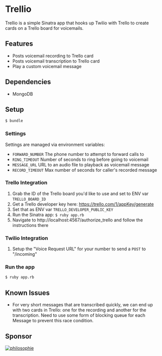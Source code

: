 # Trellio

Trellio is a simple Sinatra app that hooks up Twilio with Trello to create cards
on a Trello board for voicemails.

## Features

* Posts voicemail recording to Trello card
* Posts voicemail transcription to Trello card
* Play a custom voicemail message

## Dependencies

* MongoDB

## Setup

```bash
$ bundle
```

### Settings

Settings are managed via environment variables:

* `FORWARD_NUMBER` The phone number to attempt to forward calls to
* `RING_TIMEOUT` Number of seconds to ring before going to voicemail
* `MESSAGE_URL` URL to an audio file to playback as voicemail message
* `RECORD_TIMEOUT` Max number of seconds for caller's recorded message

### Trello Integration

1. Grab the ID of the Trello board you'd like to use and set to ENV var
   `TRELLO_BOARD_ID`
1. Get a Trello developer key here: https://trello.com/1/appKey/generate
1. Set that as ENV var `TRELLO_DEVELOPER_PUBLIC_KEY`
1. Run the Sinatra app: `$ ruby app.rb`
1. Navigate to http://localhost:4567/authorize_trello and follow the
   instructions there

### Twilio Integration

1. Setup the "Voice Request URL" for your number to send a `POST` to "/incoming"

### Run the app

```bash
$ ruby app.rb
```

## Known Issues

* For very short messages that are transcribed quickly, we can end up with two
  cards in Trello: one for the recording and another for the transcription. Need
  to use some form of blocking queue for each Message to prevent this race
  condition.

## Sponsor

[![philosophie](http://patbenatar.github.io/showoff/images/philosophie.png)](http://gophilosophie.com)